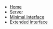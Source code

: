 * [Home](/ "pkWidget Docs - Home")
* [Server](pages/server.md "pkWidget Docs - Server")
* [Minimal Interface](pages/minimal.md "pkWidget Docs - Minimal Interface")
* [Extended Interface](pages/extended.md "pkWidget Docs - Extended interface")